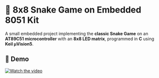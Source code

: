# 🐍 8x8 Snake Game on Embedded 8051 Kit

A small embedded project implementing the **classic Snake Game** on an **AT89C51 microcontroller** with an **8x8 LED matrix**, programmed in **C** using **Keil µVision5**.

## 🎥 Demo
[![Watch the video](https://img.youtube.com/vi/TZT1Bczkjqw/0.jpg)](https://www.youtube.com/watch?v=TZT1Bczkjqw)
